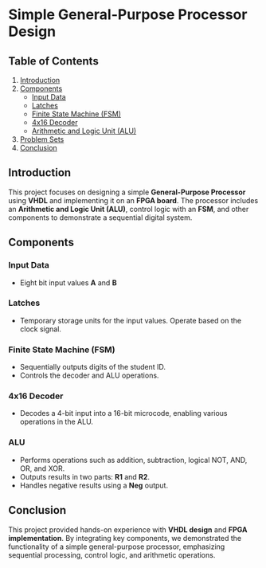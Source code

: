 # Simple General-Purpose Processor Design

## Table of Contents
1. [Introduction](#introduction)
2. [Components](#components)
   - [Input Data](#input-data)
   - [Latches](#latches)
   - [Finite State Machine (FSM)](#finite-state-machine-fsm)
   - [4x16 Decoder](#4x16-decoder)
   - [Arithmetic and Logic Unit (ALU)](#alu)
3. [Problem Sets](#problem-sets)
4. [Conclusion](#conclusion)

## Introduction
This project focuses on designing a simple **General-Purpose Processor** using **VHDL** and implementing it on an **FPGA board**. The processor includes an **Arithmetic and Logic Unit (ALU)**, control logic with an **FSM**, and other components to demonstrate a sequential digital system.

## Components

### Input Data
- Eight bit input values **A** and **B** 

### Latches
- Temporary storage units for the input values. Operate based on the clock signal.

### Finite State Machine (FSM)
- Sequentially outputs digits of the student ID.
- Controls the decoder and ALU operations.

### 4x16 Decoder
- Decodes a 4-bit input into a 16-bit microcode, enabling various operations in the ALU.

### ALU
- Performs operations such as addition, subtraction, logical NOT, AND, OR, and XOR.
- Outputs results in two parts: **R1** and **R2**.
- Handles negative results using a **Neg** output.

## Conclusion
This project provided hands-on experience with **VHDL design** and **FPGA implementation**. By integrating key components, we demonstrated the functionality of a simple general-purpose processor, emphasizing sequential processing, control logic, and arithmetic operations.
